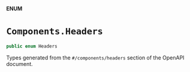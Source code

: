 **ENUM**

# `Components.Headers`

```swift
public enum Headers
```

Types generated from the `#/components/headers` section of the OpenAPI document.
